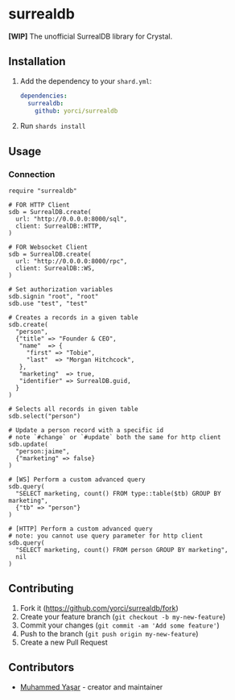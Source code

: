 # surrealdb

**[WIP]** The unofficial SurrealDB library for Crystal.

## Installation

1. Add the dependency to your `shard.yml`:

   ```yaml
   dependencies:
     surrealdb:
       github: yorci/surrealdb
   ```

2. Run `shards install`

## Usage

###  Connection 
```crystal
require "surrealdb"

# FOR HTTP Client
sdb = SurrealDB.create(
  url: "http://0.0.0.0:8000/sql",
  client: SurrealDB::HTTP,
)

# FOR Websocket Client
sdb = SurrealDB.create(
  url: "http://0.0.0.0:8000/rpc",
  client: SurrealDB::WS,
)

# Set authorization variables
sdb.signin "root", "root"
sdb.use "test", "test"

# Creates a records in a given table 
sdb.create(
  "person",
  {"title" => "Founder & CEO",
   "name"  => {
     "first" => "Tobie",
     "last"  => "Morgan Hitchcock",
   },
   "marketing"  => true,
   "identifier" => SurrealDB.guid,
  }
)

# Selects all records in given table  
sdb.select("person")

# Update a person record with a specific id
# note `#change` or `#update` both the same for http client
sdb.update(
  "person:jaime",
  {"marketing" => false}
)

# [WS] Perform a custom advanced query
sdb.query(
  "SELECT marketing, count() FROM type::table($tb) GROUP BY marketing",
  {"tb" => "person"}
)

# [HTTP] Perform a custom advanced query
# note: you cannot use query parameter for http client 
sdb.query(
  "SELECT marketing, count() FROM person GROUP BY marketing",
  nil
)
```

## Contributing

1. Fork it (<https://github.com/yorci/surrealdb/fork>)
2. Create your feature branch (`git checkout -b my-new-feature`)
3. Commit your changes (`git commit -am 'Add some feature'`)
4. Push to the branch (`git push origin my-new-feature`)
5. Create a new Pull Request

## Contributors

- [Muhammed Yaşar](https://github.com/yorci) - creator and maintainer
